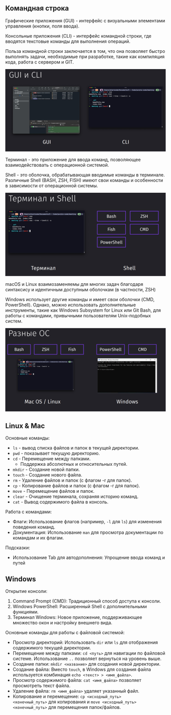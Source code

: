 ## Командная строка

Графические приложения (GUI) - интерфейс с визуальными элементами управления (кнопки, поля ввода).

Консольные приложения (CLI) - интерфейс командной строки, где вводятся текстовые команды для выполнения операций.

Польза командной строки заключается в том, что она позволяет быстро выполнять задачи, необходимые при разработке, такие как компиляция кода, работа с сервером и GIT.

![](_png/413b7c2a0970fd614bf5fbd7e6536878.png)

Терминал - это приложение для ввода команд, позволяющее взаимодействовать с операционной системой.

Shell - это оболочка, обрабатывающая вводимые команды в терминале. Различные Shell (BASH, ZSH, FISH) имеют свои команды и особенности в зависимости от операционной системы.

![](_png/940abf522be79abe61b2819b8425d61c.png)

macOS и Linux взаимозаменяемы для многих задач благодаря синтаксису и идентичным доступным оболочкам (в частности, ZSH)

Windows использует другие команды и имеет свои оболочки (CMD, PowerShell). Однако, можно использовать дополнительные инструменты, такие как Windows Subsystem for Linux или Git Bash, для работы с командами, привычными пользователям Unix-подобных систем.

![](_png/2cdb71c82af14698f5ee77b7c46696da.png)

## Linux & Mac

Основные команды:

- `ls` - вывод списка файлов и папок в текущей директории.
- `pwd` - показывает текущую директорию.
- `cd` - Перемещение между папками.
    - Поддержка абсолютных и относительных путей.
- `mkdir` - Создание новой папки.
- `touch` - Создание нового файла.
- `rm` - Удаление файлов и папок (с флагом -r для папок).
- `cp` - Копирование файлов и папок (с флагом -r для папок).
- `move` - Перемещение файлов и папок.
- `clear` - Очищение терминала, сохраняя историю команд.
- `cat` - Вывод содержимого файла в консоль.

Работа с командами:

- Флаги: Использование флагов (например, `-l` для `ls`) для изменения поведения команд.
- Документация: Использование `man` для просмотра документации по командам и их флагам.

Подсказки:

- Использование Tab для автодополнения: Упрощение ввода команд и путей

## Windows

Открытие консоли:

1. Command Prompt (CMD): Традиционный способ доступа к консоли.
2. Windows PowerShell: Расширенный Shell с дополнительными функциями.
3. Терминал Windows: Новое приложение, поддерживающее множество окон и настройку внешнего вида.

Основные команды для работы с файловой системой:

- Просмотр директорий: Использовать `dir` или `ls` для отображения содержимого текущей директории.
- Перемещение между папками: `cd <путь>` для навигации по файловой системе. Использование `..` позволяет вернуться на уровень выше.
- Создание папки: `mkdir <название>` для создания новой директории.
- Создание файла: Вместо `touch`, в Windows для создания файла используется комбинация `echo <текст> > <имя_файла>`.
- Просмотр содержимого файла: `cat <имя_файла>` позволяет просмотреть текст файла.
- Удаление файла: `rm <имя_файла>` удаляет указанный файл.
- Копирование и перемещение: `cp <исходный_путь> <конечный_путь>` для копирования и `move <исходный_путь> <конечный_путь>` для перемещения папок/файлов.

